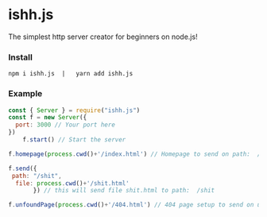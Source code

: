 # ishh.js
The simplest http server creator for beginners on node.js!


### Install
`npm i ishh.js  |   yarn add ishh.js`

### Example
```js
const { Server } = require("ishh.js")
const f = new Server({
  port: 3000 // Your port here
})
    f.start() // Start the server

f.homepage(process.cwd()+'/index.html') // Homepage to send on path:  /

f.send({
 path: "/shit",
  file: process.cwd()+'/shit.html'
       }) // this will send file shit.html to path:  /shit

f.unfoundPage(process.cwd()+'/404.html') // 404 page setup to send on unfound pages
```
